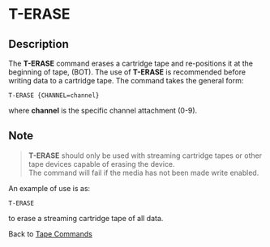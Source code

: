 # T-ERASE

<PageHeader />  

## Description

The **T-ERASE** command erases a cartridge tape and re-positions it at the beginning of tape, (BOT). The use of **T-ERASE** is recommended before writing data to a cartridge tape. The command takes the general form:

```
T-ERASE {CHANNEL=channel}
```

where **channel** is the specific channel attachment (0-9).

## Note

> **T-ERASE** should only be used with streaming cartridge tapes or other tape devices capable of erasing the device.  
> The command will fail if the media has not been made write enabled.

An example of use is as:

```
T-ERASE
```

to erase a streaming cartridge tape of all data.

Back to [Tape Commands](./../tape-commands/README.md)
  
<PageFooter />
